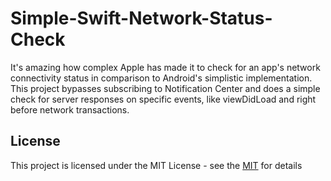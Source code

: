 # Simple-Swift-Network-Status-Check
It's amazing how complex Apple has made it to check for an app's network connectivity status in comparison to Android's simplistic implementation. This project bypasses subscribing to Notification Center and does a simple check for server responses on specific events, like viewDidLoad and right before network transactions.

## License

This project is licensed under the MIT License - see the [MIT](https://opensource.org/licenses/MIT) for details
